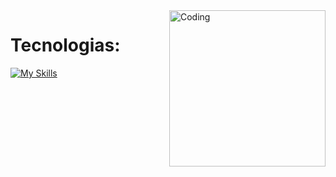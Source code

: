 <img align="right" alt="Coding" height="250" width="250" src="https://i.redd.it/y06nqrn77al91.png">
<h1 align="left">Tecnologias: </h1>

[![My Skills](https://skillicons.dev/icons?i=cs,dotnet,blazor,python,html,css)](https://skillicons.dev)




